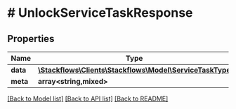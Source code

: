 # # UnlockServiceTaskResponse

## Properties

Name | Type | Description | Notes
------------ | ------------- | ------------- | -------------
**data** | [**\Stackflows\Clients\Stackflows\Model\ServiceTaskType**](ServiceTaskType.md) |  | [optional]
**meta** | **array<string,mixed>** |  | [optional]

[[Back to Model list]](../../README.md#models) [[Back to API list]](../../README.md#endpoints) [[Back to README]](../../README.md)
